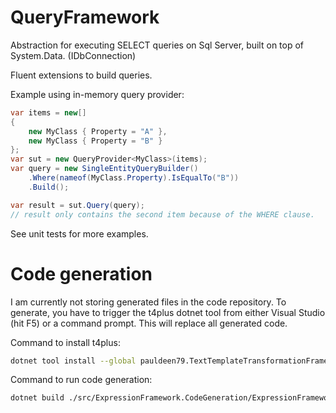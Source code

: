 # QueryFramework
Abstraction for executing SELECT queries on Sql Server, built on top of System.Data. (IDbConnection)

Fluent extensions to build queries.

Example using in-memory query provider:
```C#
var items = new[]
{
    new MyClass { Property = "A" },
    new MyClass { Property = "B" }
};
var sut = new QueryProvider<MyClass>(items);
var query = new SingleEntityQueryBuilder()
    .Where(nameof(MyClass.Property).IsEqualTo("B"))
    .Build();

var result = sut.Query(query);
// result only contains the second item because of the WHERE clause.
```

See unit tests for more examples.

# Code generation

I am currently not storing generated files in the code repository.
To generate, you have to trigger the t4plus dotnet tool from either Visual Studio (hit F5) or a command prompt.
This will replace all generated code.

Command to install t4plus:
```bash
dotnet tool install --global pauldeen79.TextTemplateTransformationFramework.T4.Plus.Cmd --version 0.2.3
```

Command to run code generation:
```bash
dotnet build ./src/ExpressionFramework.CodeGeneration/ExpressionFramework.CodeGeneration.csproj
```

